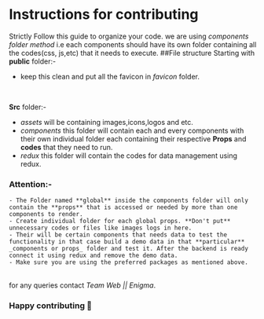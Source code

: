 # Instructions for contributing
Strictly Follow this guide to organize your code. we are using _components folder method_ i.e each components should have its own folder containing all the codes(css, js,etc) that it needs to execute.
##File structure
Starting with **public** folder:- <br>
- keep this clean and put all the favicon in _favicon_ folder.
<br>

**Src** folder:- <br>
- _assets_ will be containing images,icons,logos and etc.
- _components_ this folder will contain each and every components with their own individual folder each containing their respective **Props** and **codes** that they need to run.
- _redux_ this folder will contain the codes for data management using redux.

### Attention:-
```
- The Folder named **global** inside the components folder will only contain the **props** that is accessed or needed by more than one components to render.
- Create individual folder for each global props. **Don't put** unnecessary codes or files like images logs in here.
- Their will be certain components that needs data to test the functionality in that case build a demo data in that **particular** _components or props_ folder and test it. After the backend is ready connect it using redux and remove the demo data.
- Make sure you are using the preferred packages as mentioned above.

```

<br> for any queries contact _Team Web || Enigma_.

### Happy contributing 🎉
